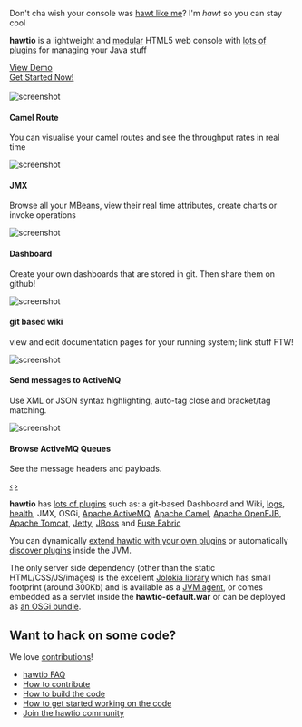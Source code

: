 <div class="row-fluid">
<div class="span8">
<p>
Don't cha wish your console was <a href="http://www.youtube.com/watch?v=YNSxNsr4wmA">hawt like me</a>? I'm <i>hawt</i> so you can stay cool
</p>
<p>
<b>hawtio</b> is a lightweight and <a href="http://hawt.io/plugins/index.html">modular</a> HTML5 web console with <a href="http://hawt.io/plugins/index.html">lots of plugins</a> for managing your Java stuff
</p>
</div>
<div class="span4">
<div class="btn-toolbar pull-right">
<div class="btn-group">
<a class="btn btn-large" href="https://vimeo.com/68442425" title="see a demo of provisioning Fuse containers, viewing, editing, debugging and provisioning Camel routes using Fuse Fabric with the hawtio console">View Demo</a>
</div>
<div class="btn-group">
<a class="btn btn-large  btn-primary pull-right" href="http://hawt.io/getstarted/index.html" title="find out how to get started using hawtio to manage your java stuff">Get Started Now!</a>
</div>
</div>
</div>
</div>

<br/>
<div id="myCarousel" class="carousel slide">
  <div class="carousel-inner">
    <div class="item active">
     <img src="https://raw.github.com/hawtio/hawtio/master/website/src/images/screenshots/camelRoute.png" alt="screenshot">
      <div class="carousel-caption">
        <h4>Camel Route</h4>
        <p>You can visualise your camel routes and see the throughput rates in real time</p>
      </div>
    </div>
    <div class="item">
     <img src="https://raw.github.com/hawtio/hawtio/master/website/src/images/screenshots/jmx.png" alt="screenshot">
      <div class="carousel-caption">
        <h4>JMX</h4>
        <p>Browse all your MBeans, view their real time attributes, create charts or invoke operations</p>
      </div>
    </div>
    <div class="item">
     <img src="https://raw.github.com/hawtio/hawtio/master/website/src/images/screenshots/dashboard.png" alt="screenshot">
      <div class="carousel-caption">
        <h4>Dashboard</h4>
        <p>Create your own dashboards that are stored in git. Then share them on github!</p>
      </div>
    </div>
    <div class="item">
     <img src="https://raw.github.com/hawtio/hawtio/master/website/src/images/screenshots/wiki.png" alt="screenshot">
      <div class="carousel-caption">
        <h4>git based wiki</h4>
        <p>view and edit documentation pages for your running system; link stuff FTW!</p>
      </div>
    </div>
    <div class="item">
     <img src="https://raw.github.com/hawtio/hawtio/master/website/src/images/screenshots/activemqSend.png" alt="screenshot">
      <div class="carousel-caption">
        <h4>Send messages to ActiveMQ</h4>
        <p>Use XML or JSON syntax highlighting, auto-tag close and bracket/tag matching.</p>
      </div>
    </div>
    <div class="item">
     <img src="https://raw.github.com/hawtio/hawtio/master/website/src/images/screenshots/activemqBrowse.png" alt="screenshot">
      <div class="carousel-caption">
        <h4>Browse ActiveMQ Queues</h4>
        <p>See the message headers and payloads.</p>
      </div>
    </div>
  </div>
  <a class="left carousel-control" href="#myCarousel" data-slide="prev">&#8249;</a>
  <a class="right carousel-control" href="#myCarousel" data-slide="next">&#8250;</a>
</div>

**hawtio** has [lots of plugins](http://hawt.io/plugins/index.html) such as: a git-based Dashboard and Wiki, [logs](http://hawt.io/plugins/logs/index.html), [health](http://hawt.io/plugins/health/index.html), JMX, OSGi, [Apache ActiveMQ](http://activemq.apache.org/), [Apache Camel](http://camel.apache.org/), [Apache OpenEJB](http://openejb.apache.org/), [Apache Tomcat](http://tomcat.apache.org/), [Jetty](http://www.eclipse.org/jetty/), [JBoss](http://www.jboss.org/jbossas) and [Fuse Fabric](http://fuse.fusesource.org/fabric/)

You can dynamically [extend hawtio with your own plugins](http://hawt.io/plugins/index.html) or automatically [discover plugins](http://hawt.io/plugins/index.html) inside the JVM.

The only server side dependency (other than the static HTML/CSS/JS/images) is the excellent [Jolokia library](http://jolokia.org) which has small footprint (around 300Kb) and is available as a [JVM agent](http://jolokia.org/agent/jvm.html), or comes embedded as a servlet inside the **hawtio-default.war** or can be deployed as [an OSGi bundle](http://jolokia.org/agent/osgi.html).


## Want to hack on some code?

We love [contributions](http://hawt.io/contributing/index.html)!

* [hawtio FAQ](http://hawt.io/faq/index.html)
* [How to contribute](http://hawt.io/contributing/index.html)
* [How to build the code](http://hawt.io/building/index.html)
* [How to get started working on the code](http://hawt.io/developers/index.html)
* [Join the hawtio community](http://hawt.io/community/index.html)
